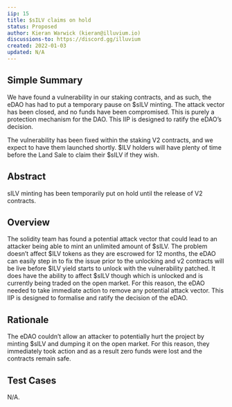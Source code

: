 ```yaml
---
iip: 15
title: $sILV claims on hold
status: Proposed
author: Kieran Warwick (kieran@illuvium.io)
discussions-to: https://discord.gg/illuvium
created: 2022-01-03
updated: N/A
---
```


## Simple Summary
We have found a vulnerability in our staking contracts, and as such, the eDAO has had to put a temporary pause on $sILV minting. The attack vector has been closed, and no funds have been compromised. This is purely a protection mechanism for the DAO. This IIP is designed to ratify the eDAO’s decision. 

The vulnerability has been fixed within the staking V2 contracts, and we expect to have them launched shortly. $ILV holders will have plenty of time before the Land Sale to claim their $sILV if they wish. 

## Abstract
sILV minting has been temporarily put on hold until the release of V2 contracts.  

## Overview 
The solidity team has found a potential attack vector that could lead to an attacker being able to mint an unlimited amount of $sILV. The problem doesn’t affect $ILV tokens as they are escrowed for 12 months, the eDAO can easily step in to fix the issue prior to the unlocking and v2 contracts will be live before $ILV yield starts to unlock with the vulnerability patched. It does have the ability to affect $sILV though which is unlocked and is currently being traded on the open market. For this reason, the eDAO needed to take immediate action to remove any potential attack vector. This IIP is designed to formalise and ratify the decision of the eDAO. 

## Rationale
The eDAO couldn’t allow an attacker to potentially hurt the project by minting $sILV and dumping it on the open market. For this reason, they immediately took action and as a result zero funds were lost and the contracts remain safe. 

## Test Cases
N/A.
